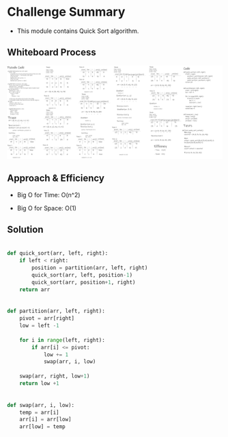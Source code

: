 # Challenge Summary

- This module contains Quick Sort algorithm.

## Whiteboard Process

![quick-sort](assets/quick-sort.png)

## Approach & Efficiency

- Big O for Time: O(n^2)

- Big O for Space: O(1)

## Solution

```py

def quick_sort(arr, left, right):
    if left < right:
        position = partition(arr, left, right)
        quick_sort(arr, left, position-1)
        quick_sort(arr, position+1, right)
    return arr


def partition(arr, left, right):
    pivot = arr[right]
    low = left -1

    for i in range(left, right):
        if arr[i] <= pivot:
            low += 1
            swap(arr, i, low)

    swap(arr, right, low+1)
    return low +1


def swap(arr, i, low):
    temp = arr[i]
    arr[i] = arr[low]
    arr[low] = temp


```
